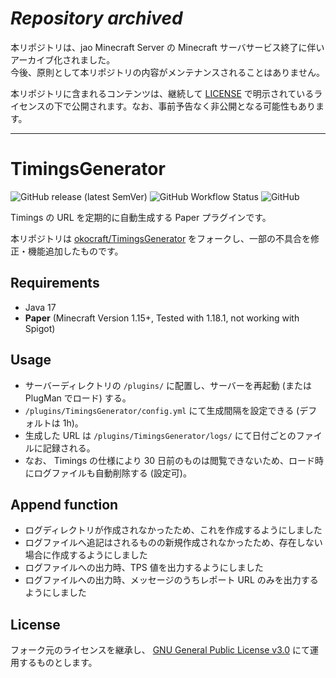 # _Repository archived_

本リポジトリは、jao Minecraft Server の Minecraft サーバサービス終了に伴いアーカイブ化されました。  
今後、原則として本リポジトリの内容がメンテナンスされることはありません。

本リポジトリに含まれるコンテンツは、継続して [LICENSE](LICENSE) で明示されているライセンスの下で公開されます。なお、事前予告なく非公開となる可能性もあります。

---

# TimingsGenerator

![GitHub release (latest SemVer)](https://img.shields.io/github/v/release/jaoafa/TimingsGenerator)
![GitHub Workflow Status](https://img.shields.io/github/workflow/status/jaoafa/TimingsGenerator/Java%20CI)
![GitHub](https://img.shields.io/github/license/jaoafa/TimingsGenerator)

Timings の URL を定期的に自動生成する Paper プラグインです。

本リポジトリは [okocraft/TimingsGenerator](https://github.com/okocraft/TimingsGenerator) をフォークし、一部の不具合を修正・機能追加したものです。

## Requirements

- Java 17
- **Paper** (Minecraft Version 1.15+, Tested with 1.18.1, not working with Spigot)

## Usage

- サーバーディレクトリの `/plugins/` に配置し、サーバーを再起動 (または PlugMan でロード) する。
- `/plugins/TimingsGenerator/config.yml` にて生成間隔を設定できる (デフォルトは 1h)。
- 生成した URL は `/plugins/TimingsGenerator/logs/` にて日付ごとのファイルに記録される。
- なお、 Timings の仕様により 30 日前のものは閲覧できないため、ロード時にログファイルも自動削除する (設定可)。

## Append function

- ログディレクトリが作成されなかったため、これを作成するようにしました
- ログファイルへ追記はされるものの新規作成されなかったため、存在しない場合に作成するようにしました
- ログファイルへの出力時、TPS 値を出力するようにしました
- ログファイルへの出力時、メッセージのうちレポート URL のみを出力するようにしました

## License

フォーク元のライセンスを継承し、 [GNU General Public License v3.0](/LICENSE) にて運用するものとします。
